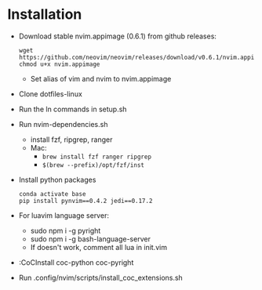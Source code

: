 # Installation

- Download stable nvim.appimage (0.6.1) from github releases:
  ```  
  wget https://github.com/neovim/neovim/releases/download/v0.6.1/nvim.appimage
  chmod u+x nvim.appimage
  ```
  * Set alias of vim and nvim to nvim.appimage
   
- Clone dotfiles-linux
- Run the ln commands in setup.sh
- Run nvim-dependencies.sh
  - install fzf, ripgrep, ranger
  - Mac: 
    - `brew install fzf ranger ripgrep`
    - `$(brew --prefix)/opt/fzf/inst`
- Install python packages
  ```
  conda activate base
  pip install pynvim==0.4.2 jedi==0.17.2
  ```
- For luavim language server:
  * sudo npm i -g pyright
  * sudo npm i -g bash-language-server
  * If doesn't work, comment all lua in init.vim
- :CoCInstall coc-python coc-pyright
- Run .config/nvim/scripts/install_coc_extensions.sh

